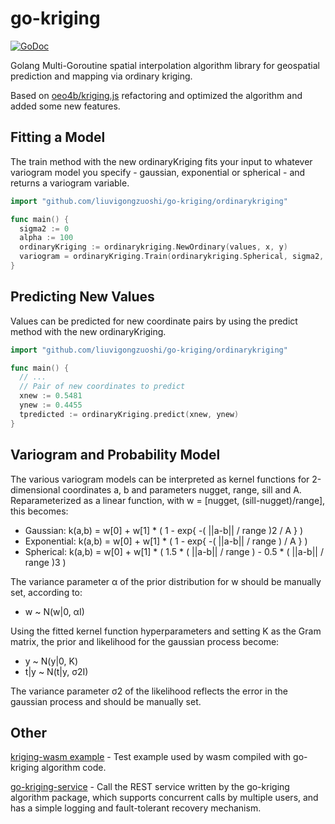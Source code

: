 # go-kriging

[![GoDoc](https://godoc.org/github.com/liuvigongzuoshi/go-kriging?status.svg)](https://pkg.go.dev/github.com/liuvigongzuoshi/go-kriging)

Golang Multi-Goroutine spatial interpolation algorithm library for geospatial prediction and mapping via ordinary kriging.

Based on [oeo4b/kriging.js](https://github.com/oeo4b/kriging.js)  refactoring and optimized the algorithm and added some new features. 

## Fitting a Model

The train method with the new ordinaryKriging fits your input to whatever variogram model you specify - gaussian, exponential or spherical - and returns a variogram variable.


```go
import "github.com/liuvigongzuoshi/go-kriging/ordinarykriging"

func main() {
  sigma2 := 0
  alpha := 100
  ordinaryKriging := ordinarykriging.NewOrdinary(values, x, y)
  variogram = ordinaryKriging.Train(ordinarykriging.Spherical, sigma2, alpha)  
}
```

## Predicting New Values

Values can be predicted for new coordinate pairs by using the predict method with the new ordinaryKriging.

```go
import "github.com/liuvigongzuoshi/go-kriging/ordinarykriging"

func main() {
  // ...
  // Pair of new coordinates to predict
  xnew := 0.5481
  ynew := 0.4455
  tpredicted := ordinaryKriging.predict(xnew, ynew)
}
```

## Variogram and Probability Model

The various variogram models can be interpreted as kernel functions for 2-dimensional coordinates a, b and parameters nugget, range, sill and A. Reparameterized as a linear function, with w = [nugget, (sill-nugget)/range], this becomes:

- Gaussian: k(a,b) = w[0] + w[1] * ( 1 - exp{ -( ||a-b|| / range )2 / A } )
- Exponential: k(a,b) = w[0] + w[1] * ( 1 - exp{ -( ||a-b|| / range ) / A } )
- Spherical: k(a,b) = w[0] + w[1] * ( 1.5 * ( ||a-b|| / range ) - 0.5 * ( ||a-b|| / range )3 )

The variance parameter α of the prior distribution for w should be manually set, according to:

- w ~ N(w|0, αI)

Using the fitted kernel function hyperparameters and setting K as the Gram matrix, the prior and likelihood for the gaussian process become:

- y ~ N(y|0, K)
- t|y ~ N(t|y, σ2I)

The variance parameter σ2 of the likelihood reflects the error in the gaussian process and should be manually set.


## Other

[kriging-wasm example](https://github.com/liuvigongzuoshi/kriging-wasm) - Test example used by wasm compiled with go-kriging algorithm code.

[go-kriging-service](https://github.com/liuvigongzuoshi/go-kriging-service) - Call the REST service written by the go-kriging algorithm package, which supports concurrent calls by multiple users, and has a simple logging and fault-tolerant recovery mechanism.
